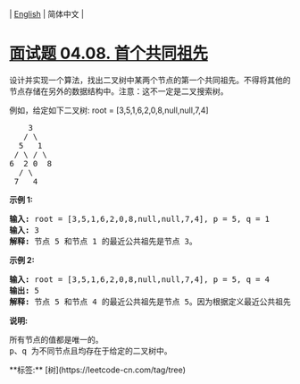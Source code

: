 | [English](README_EN.md) | 简体中文 |

# [面试题 04.08. 首个共同祖先](https://leetcode-cn.com/problems/first-common-ancestor-lcci)
<p>设计并实现一个算法，找出二叉树中某两个节点的第一个共同祖先。不得将其他的节点存储在另外的数据结构中。注意：这不一定是二叉搜索树。</p><p>例如，给定如下二叉树:  root = [3,5,1,6,2,0,8,null,null,7,4]</p><pre>    3<br>   / &#92<br>  5   1<br> / &#92 / &#92<br>6  2 0  8<br>  / &#92<br> 7   4<br></pre><strong>示例 1:</strong><pre><strong>输入:</strong> root = [3,5,1,6,2,0,8,null,null,7,4], p = 5, q = 1<br><strong>输入:</strong> 3<br><strong>解释:</strong> 节点 5 和节点 1 的最近公共祖先是节点 3。</pre><strong>示例 2:</strong><pre><strong>输入:</strong> root = [3,5,1,6,2,0,8,null,null,7,4], p = 5, q = 4<br><strong>输出:</strong> 5<br><strong>解释:</strong> 节点 5 和节点 4 的最近公共祖先是节点 5。因为根据定义最近公共祖先节点可以为节点本身。</pre><strong>说明:</strong><pre>所有节点的值都是唯一的。<br>p、q 为不同节点且均存在于给定的二叉树中。</pre>
**标签:**  [树](https://leetcode-cn.com/tag/tree) 